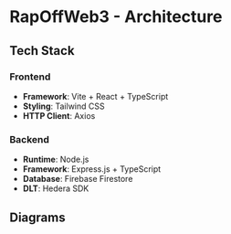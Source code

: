 # RapOffWeb3 - Architecture

## Tech Stack

### Frontend
- **Framework**: Vite + React + TypeScript
- **Styling**: Tailwind CSS
- **HTTP Client**: Axios

### Backend
- **Runtime**: Node.js
- **Framework**: Express.js + TypeScript
- **Database**: Firebase Firestore
- **DLT**: Hedera SDK

## Diagrams

